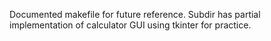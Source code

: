 Documented makefile for future reference.
Subdir has partial implementation of calculator GUI using tkinter for practice.